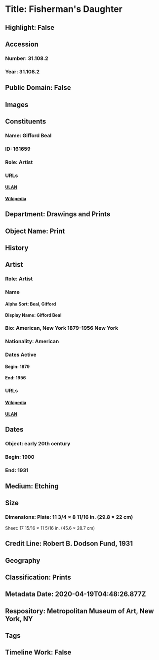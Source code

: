 # Title: Fisherman's Daughter
## Highlight: False
## Accession
### Number: 31.108.2
### Year: 31.108.2
## Public Domain: False
## Images
## Constituents
### Name: Gifford Beal
### ID: 161659
### Role: Artist
### URLs
#### [ULAN](http://vocab.getty.edu/page/ulan/500019899)
#### [Wikipedia](https://www.wikidata.org/wiki/Q5559916)
## Department: Drawings and Prints
## Object Name: Print
## History
## Artist
### Role: Artist
### Name
#### Alpha Sort: Beal, Gifford
#### Display Name: Gifford Beal
### Bio: American, New York 1879–1956 New York
### Nationality: American
### Dates Active
#### Begin: 1879
#### End: 1956
### URLs
#### [Wikipedia](https://www.wikidata.org/wiki/Q5559916)
#### [ULAN](http://vocab.getty.edu/page/ulan/500019899)
## Dates
### Object: early 20th century
### Begin: 1900
### End: 1931
## Medium: Etching
## Size
### Dimensions: Plate: 11 3/4 × 8 11/16 in. (29.8 × 22 cm)
Sheet: 17 15/16 × 11 5/16 in. (45.6 × 28.7 cm)
## Credit Line: Robert B. Dodson Fund, 1931
## Geography
## Classification: Prints
## Metadata Date: 2020-04-19T04:48:26.877Z
## Respository: Metropolitan Museum of Art, New York, NY
## Tags
## Timeline Work: False